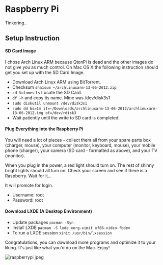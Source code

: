 Raspberry Pi
============

Tinkering..

## Setup Instruction

#### SD Card Image
I chose Arch Linux ARM because QtonPi is dead and the other images do not give you as much control. On Mac OS X the following instruction should get you set up with the SD Card Image.

- Download Arch Linux ARM using BitTorrent.
- Checksum `sha1sum ~/archlinuxarm-13-06-2012.zip`
- `cd Volumes` `ls` Locate the SD Card.
- `df -h` and copy its name. Mine was /dev/disk3s1
- `sudo diskutil unmount /dev/disk3s1`
- `sudo dd bs=1m if=~/Downloads/archlinuxarm-13-06-2012/archlinuxarm-13-06-2012.img of=/dev/rdisk3`
- Wait patiently until the write to SD card is completed.

#### Plug Everything into the Raspberry Pi
You will need a lot of pieces - collect them all from your spare parts box (charger, mouse), your computer (monitor, keyboard, mouse), your mobile phone (charger), your camera (SD card - formatted as above), and your TV (monitor).

When you plug in the power, a red light should turn on. The rest of shinny bright lights should all turn on. Check your screen and see if there is a Raspberry. Wait for it...

It will promote for login.
- Username: root
- Password: root

#### Download LXDE (A Desktop Environment)
- Update packages `pacman -Syn`
- Install LXDE `pacman -S lxde xorg-xinit xf86-video-fbdev`
- To run a LXDE session `xinit /usr/bin/lxsession`

Congratulations, you can download more programs and optimize it to your liking. It's just like what you'd do on the Mac. Enjoy!

![raspberrypi jpeg](https://raw.github.com/janewang/RaspberryPi/master/raspberrypi.jpeg)